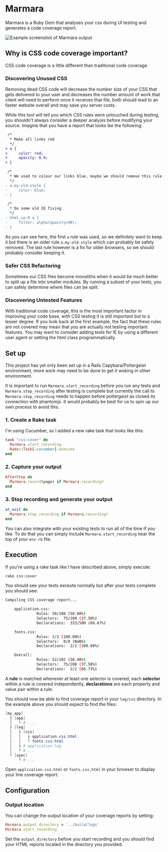 # Marmara
Marmara is a Ruby Gem that analyses your css during UI testing and generates a code coverage report.

![Example screenshot of Marmara output](https://i.imgur.com/N7J6wjD.png)

## Why is CSS code coverage important?
CSS code coverage is a little different than traditional code coverage.

### Discovering Unused CSS
Removing dead CSS code will decrease the number size of your CSS that gets delivered to your user and decreases the number amount of work that client will need to perform once it receives that file, both should lead to an faster website overall and may save you server costs.

While this tool will tell you which CSS rules were untouched during testing, you shouldn't always consider a deeper analysis before modifying your source. Imagine that you have a report that looks ike the following:

```diff
 /*
  * Make all links red
  */
+ a {
+     color: red;
+     opacity: 0.9;
+ }

 /*
  * We used to colour our links blue, maybe we should remove this rule...
  */
- a.my-old-style {
-     color: blue;
- }

 /*
  * Do some old IE fixing
  */
- html.ie-9 a {
-     filter: alpha(opacity=90);
- }
```

As you can see here, the first `a` rule was used, so we definitely want to keep it but there is an older rule `a.my-old-style` which can probably be safely removed. The last rule however is a fix for older browsers, so we should probably consider keeping it.

### Safer CSS Refactoring
Sometimes our CSS files become monoliths when it would be much better to split up a file into smaller modules. By running a subset of your tests, you can safely determine where files can be split.

### Discovering Untested Features
With traditional code coverage, this is the most important factor in improving your code base, with CSS testing it is still important but to a lesser degree. If you look back at the first example, the fact that these rules are not covered may mean that you are actually not testing important features. You may want to consider adding tests for IE by using a different user agent or setting the html class programmatically.

## Set up
This project has yet only been set up in a Rails Capybara/Poltergeist environment, more work may need to be done to get it woking in other environment.

It is important to run `Marmara.start_recording` before you run any tests and `Marmara.stop_recording` after testing is complete but currently the call to `Marmara.stop_recording` needs to happen before poltergeist as closed its connection with phantomjs. It would probably be best for us to spin up our own process to avoid this.

### 1. Create a Rake task

I'm using Cucumber, so I added a new rake task that looks like this:

```ruby
task "css:cover" do
  Marmara.start_recording
  Rake::Task[:cucumber].execute
end
```

### 2. Capture your output

```ruby
AfterStep do
  Marmara.record(page) if Marmara.recording?
end
```

### 3. Stop recording and generate your output

```ruby
at_exit do
  Marmara.stop_recording if Marmara.recording?
end
```

You can also integrate with your existing tests to run all of the time if you like. To do that you can simply include `Marmara.start_recording` near the top of your `env.rb` file.

## Execution

If you're using a rake task like I have described above, simply execute:

```bash
rake css:cover
```

You should see your tests exceute normally but after your tests complete you should see:

```bash
Compiling CSS coverage report...

    application.css:
              Rules: 50/100 (50.00%)
              Selectors:  75/200 (37.50%)
              Declarations:  333/500 (66.67%)

    fonts.css:
              Rules: 2/2 (100.00%)
              Selectors:  0/0 (NaN%)
              Declarations:  2/2 (100.00%)

    Overall:
              Rules: 52/102 (50.98%)
              Selectors:  75/200 (37.50%)
              Declarations:  2/2 (66.73%)
```

A **rule** is matched whenever at least one selector is covered, each **selector** within a rule is covered independently, **declarations** are each property and value pair within a rule.

You should now be able to find coverage report in your `log/css` directory. In the example above you should expect to find the files:

```PowerShell
[my_app]
  ├ [app]
  │   └ # ...
  ├ [log]
  │   ├ [css]
  │   │   ├ application.css.html
  │   │   └ fonts.css.html
  │   ├ # application.log
  │   └ # ...
  └ [spec]
      └ # ...
```

Open `application.css.html` or `fonts.css.html` in your browser to display your line coverage report.

## Configuration

### Output location
You can change the output location of your coverage reports by setting:

```Ruby
Marmara.output_directory = '../build/logs'
Marmara.start_recording
```

Set the `output_directory` before you start recording and you should find your HTML reports located in the directory you provided.

